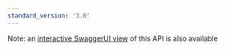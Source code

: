 ```yaml
---
standard_version: '3.0'
---
```

Note: an [interactive SwaggerUI view](https://api.porism.com/ServiceDirectoryService/swagger-ui/index.html) of this API is also available